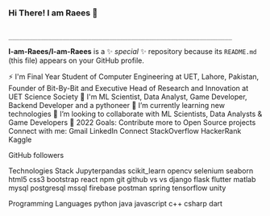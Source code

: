 ###                                                                Hi There! I am Raees 👋
                                                  ______________________________________________________________

**I-am-Raees/I-am-Raees** is a ✨ _special_ ✨ repository because its `README.md` (this file) appears on your GitHub profile.

⚡ I'm Final Year Student of Computer Engineering at UET, Lahore, Pakistan, Founder of Bit-By-Bit and Executive Head of Research and Innovation at UET Science Society
🧩 I'm ML Scientist, Data Analyst, Game Developer, Backend Developer and a pythoneer
🌱 I’m currently learning new technologies
👯 I’m looking to collaborate with ML Scientists, Data Analysts & Game Developers
🥅 2022 Goals: Contribute more to Open Source projects
Connect with me:
Gmail LinkedIn Connect StackOverflow HackerRank Kaggle

GitHub followers 

Technologies Stack
Jupyterpandas scikit_learn opencv selenium seaborn html5 css3 bootstrap react npm git github vs vs django flask flutter matlab mysql postgresql mssql firebase postman spring tensorflow unity

Programming Languages
python java javascript c++ csharp dart 
